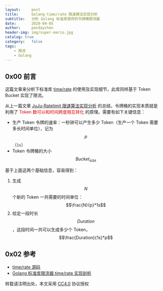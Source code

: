 ```yaml
---
layout:     post
title:      Golang-time/rate 限速算法实现分析
subtitle:   分析 Golang 标准库提供的令牌桶限流器
date:       2020-04-05
author:     pandaychen
header-img: img/super-mario.jpg
catalog: true
category:   false
tags:
    - 限流
    - Golang
---
```


##  0x00    前言
这篇文章来分析下标准库 [time/rate](https://github.com/golang/time/blob/master/rate/rate.go) 的使用及实现细节，此库同样基于 Token Bucket 实现了限流。

从上一篇文章 [JuJu-Ratelimit 限速算法实现分析](https://pandaychen.github.io/2020/04/02/JUJU-RATELIMIT-ANALYSIS/) 的总结，令牌桶的实现本质就是利用了 <font color="#dd0000">Token 数可以和时间跨度相互转化</font> 的原理。需要有如下关键信息：

-	生产 Token 令牌的速率：一秒钟可以产生多少 Token（生产一个 Token 需要多长时间单位），记为 $$p$$（`1s`）
-	Token 令牌桶的大小 $$Bucket_{size}$$

基于上面这两个基础信息，容易得到：
1. 生成 $$N$$ 个新的 Token 一共需要的时间单位：$$\frac{N}{p}*1s$$
2. 给定一段时长 $$Duration$$，这段时间一共可以生成多少个 Token，$$\frac{Duration}{1s}*p$$


##  0x02  参考
-	[time/rate 源码](https://github.com/golang/time/blob/master/rate/rate.go)
-	[Golang 标准库限流器 time/rate 实现剖析](https://www.cyhone.com/articles/analisys-of-golang-rate/)

转载请注明出处，本文采用 [CC4.0](http://creativecommons.org/licenses/by-nc-nd/4.0/) 协议授权
